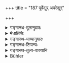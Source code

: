 +++
title = "187 पूर्वेद्युर् अपरेद्युर्"

+++

<details><summary>गङ्गानथ-मूलानुवादः</summary>

When the śrāddha-performance has approaohed, one should invite, either on the preceding day or the next day, in the proper manner, at least three brāhmaṇas, such as have been described.—(187)
</details>

<details><summary>मेधातिथिः</summary>

[^३१९]:
     M G: nimantrayeta

उक्ता यादृशा ब्राह्मणा भोजनीयाः । इदानीम् अन्येतिकर्तव्यतोच्यते । **पूर्वेद्युर्** यद् अहः श्राद्धं कर्तव्यम् अमावास्यायां त्रयोदश्यां वा, ततः पूर्वस्मिन्न् अहनि चतुर्दश्यां द्वादश्यां वा, श्वः श्राद्धे कर्तव्ये ब्राह्मणान् निमन्त्रयेत् । **अपरेद्युस्** तदहर् एव वा । विकल्पश् चात्र नियमापेक्षः । यः शक्नोति नियमान् पालयितुं स पूर्वेद्युः, अशक्तस् तदहर् एव । अधिकनियमानुपालनाच् च महाफलम् । निमन्त्रणे कर्तव्ये अध्येषणपूर्वकम् व्यापारणम् अभ्युपगमनं च । त्रयो ऽवरा येषां ते **त्र्यवराः** । यद्य् अत्यन्तं न्यूनास् तदा त्रयः । शक्तौ त्व् अयुजो यथोत्साहम् इत्य् उक्तम् । अवशिष्टः पदसंघातः श्लोकपूरणार्थः । **उपस्थिते** प्राप्ते । **यथोदितान्** यथोक्तान् ॥ ३.१७७ ॥
</details>

<details><summary>गङ्गानथ-भाष्यानुवादः</summary>

It has been explained what sort of Brāhmaṇas should be fed; now the author proceeds to describe other details of procedure.

‘*On the preceding day*’—on the day preceding the one on which the
*śrāddha* is to be performed; *i.e*., if the performance falls on the
*Amāvāsyā* or the *Trayodaśī*, then on *Caturdaśī* or *Dvādaśī*,
respectively;—*i.e*., when one is going to perform the *Śrāddha* to-morrow, one should invite the Brāhmaṇas to-day.

‘*On the next day*’—*i.e*., on the same day as the performance.

The option here laid down is in consideration of the rules: if one is able to follow the rules closely, then one should do the inviting on the previous day; but if one is unable to do so, then one may do it on the same day. There is no doubt, however, that a strict observance of the rules would bring great rewards.

When the invitation is made, the inviter is to be approached and urged with entreaties.

Those of whom three is the least number,—this is what is meant by ‘*at least three*.’ That is, the least number that should be fed is *three*; in the event of his being able to feed more, ‘he should feed an odd number, according to his enthusiasm,’—as has already been prescribed above.

The rest of the words are meant only to fill up the verse.

‘*Approached*,’— arrived.

‘*Such as has been described*,’—*i.e*., mentioned above—(187)
</details>

<details><summary>गङ्गानथ-टिप्पन्यः</summary>

This verse is quoted in *Śrāddhakriyākaumudī* (p. 83);—in
*Parāśaramādhava* (Ācāra, p. 697) as laying down certain details
regarding the inviting of Brāhmaṇas at *Śrāddhas*;—in *Mitākṣarā* (on 1.225), as justifying the option of inviting the Brāhmaṇas on ‘the day following’ (the ‘previous day’ *i.e*., on the day of the performance itself);—in *Hemādri* (Śrāddha, pp. 1133 and 1146), which adds the following notes—‘*Pūrvedyuḥ*’, ‘on the previous day,’ *i.e*., on the Caturdaśī day if the Śrāddha is to be performed on Amāvasyā;—‘*aparedyuḥ*’, ‘on the same day as the Śrāddha itself is performed.’ We have an option here; he who can observe the rules of the invitation for two days may do the inviting on the preceding day, others who are not able to do so should do it on the Śrāddha day; the former would be more meritorious as involving greater amount of self-denial; others hold that the invitation is to be made on the previous day, if the performer remembers the Śrāddha to be performed on the coming day; and if one does not remember it, then he may invite the Brāhmaṇas on the same day as the Śrāddha; others again hold that the invitation is to be made on the Śrāddha day only when, for some reason, it cannot be made on the preceding day; another view is that Householders are to be invited on the previous day and Renunciates and Students on the same day. It explains ‘*tryavarān*’ as ‘at least three,’ *i.e*., three, five or seven; and adds that ‘*samyak*’ qualifies ‘*nimantrayet*’.
</details>

<details><summary>गङ्गानथ-तुल्य-वाक्यानि</summary>

*Baudhāyana* (2.8, 6).—‘Either on the previous day, or early in the
morning on the same day, he shall invite persons, whose number shall not be an even one and which shall be at least three, who are well-versed expounders of the Veda, who are not related to him either by birth or
*gotra* or *mantra*, who are pure and equipped with *mantras*; and shall
seat them on seats prepared of kuśa grass, facing either the east or the north.’

*Āpastamba Dharmasūtra* (2, 17, 11-15).—‘The invitation shall be on the
previous day;—on the next day, the second one;—and the third is the request;—some people teach that the Śrāddha should consist of about three as the first, so the second and the third.’

*Vaśiṣṭha* (11, 14).—‘During the dark fortnight, after the fourth day,
he shall make an offering to the Pitṛs: having got them together on the previous day, either Brāhmaṇas or renunciates or hermits,—such as are advanced in age, have not deviated from their duties, are learned in the Veda, are not the invitor’s own disciples or pupils; but he may feed even his disciples, if they are possessed of special qualifications.’

*Viṣṇu* (73.1).—‘Going to perform the Śrāddha, he shall, on the previous
day, invite the Brāhmaṇas.’

*Yājñavalkya* (1, 225).—‘The man, himself pure and self-controlled,
shall, on the previous day, invite the Brāhmaṇas.’

*Hārīta* (Parāśaramādhava, p. 696).—‘Going to perform the Śrāddha the
next day, he should invite the Brāhmaṇas on the previous day.’

*Kūrmapurāṇa* (Parāśaramādhava, p. 696).—‘He shall approach the Brāhmaṇa
saying—*I shall perform Śrāddha to-morrow*—on the previous day; if that be not possible, then on the same day.’

*Devala* (Do.).—‘Having made up his mind that he shall perform Śrāddha
on the coming day, he shall invite the Brāhmaṇas;... if that be not possible, then the next day.’

*Varāhapurāṇa* (Do., p. 697).—‘Knowing that he would be performing
Śrāddha on the next day, he shall clean the ground and invite the Brāhmaṇas.’

*Brahmāṇḍapurāṇa* (Do.).—‘On the previous day, at night, he shall
approach the Brāhmaṇas after they have taken their evening meal and invite them, on behalf of his father.’
</details>

<details><summary>Bühler</summary>

187	On the day before the Sraddha-rite is performed, or on the day when it takes place, let him invite with due respect at least three Brahmanas, such as have been mentioned above.
</details>
